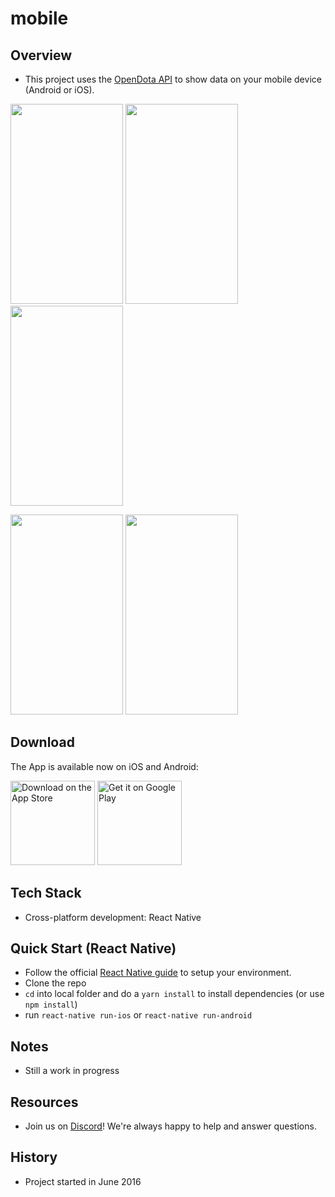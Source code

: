 # mobile

## Overview

* This project uses the [OpenDota API](https://docs.opendota.com/) to show data on your mobile device (Android or iOS).

<img src="https://i.imgur.com/3YlIvId.png" height="320" width="180"/> <img src="https://i.imgur.com/64FC8jR.png" height="320" width="180"/> <img src="https://i.imgur.com/JXYHXMx.png" height="320" width="180"/>

<img src="https://i.imgur.com/A3Zbo6Q.png" height="320" width="180"/> <img src="https://i.imgur.com/U9bveMh.png" height="320" width="180"/>

## Download

The App is available now on iOS and Android:

<a href="https://itunes.apple.com/us/app/opendota/id1354762555?mt=8"><img alt='Download on the App Store' src='https://linkmaker.itunes.apple.com/assets/shared/badges/en-us/appstore-lrg.svg' width="135"/></a>
<a href='https://play.google.com/store/apps/details?id=com.opendota.mobile)&pcampaignid=MKT-Other-global-all-co-prtnr-py-PartBadge-Mar2515-1' ><img alt='Get it on Google Play' src='https://play.google.com/intl/en_us/badges/images/generic/en_badge_web_generic.png' width="135"/></a>

## Tech Stack

* Cross-platform development: React Native

## Quick Start (React Native)

* Follow the official [React Native guide](https://facebook.github.io/react-native/docs/getting-started.html) to setup your environment.
* Clone the repo
* `cd` into local folder and do a `yarn install` to install dependencies (or use `npm install`)
* run `react-native run-ios` or `react-native run-android`

## Notes

* Still a work in progress

## Resources

* Join us on [Discord](https://discord.gg/0o5SQGbXuWCNDcaF)! We're always happy to help and answer questions.

## History

* Project started in June 2016
